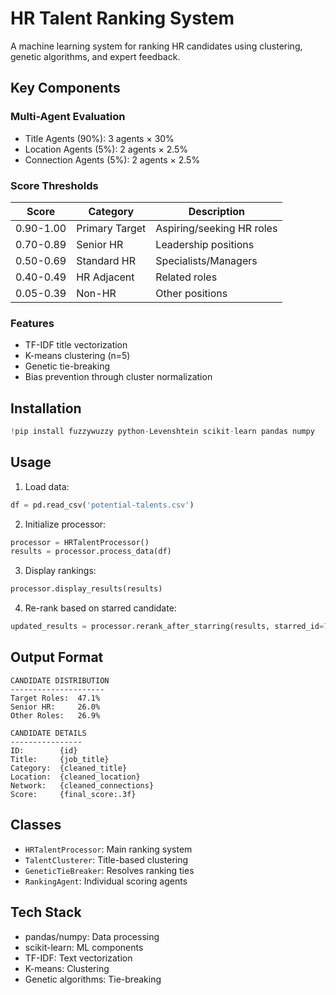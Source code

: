 # HR Talent Ranking System

A machine learning system for ranking HR candidates using clustering, genetic algorithms, and expert feedback.

## Key Components

### Multi-Agent Evaluation
- Title Agents (90%): 3 agents × 30%
- Location Agents (5%): 2 agents × 2.5%
- Connection Agents (5%): 2 agents × 2.5%

### Score Thresholds
| Score | Category | Description |
|-------|----------|-------------|
| 0.90-1.00 | Primary Target | Aspiring/seeking HR roles |
| 0.70-0.89 | Senior HR | Leadership positions |
| 0.50-0.69 | Standard HR | Specialists/Managers |
| 0.40-0.49 | HR Adjacent | Related roles |
| 0.05-0.39 | Non-HR | Other positions |

### Features
- TF-IDF title vectorization
- K-means clustering (n=5)
- Genetic tie-breaking
- Bias prevention through cluster normalization

## Installation
```python
!pip install fuzzywuzzy python-Levenshtein scikit-learn pandas numpy
```

## Usage

1. Load data:
```python
df = pd.read_csv('potential-talents.csv')
```

2. Initialize processor:
```python
processor = HRTalentProcessor()
results = processor.process_data(df)
```

3. Display rankings:
```python
processor.display_results(results)
```

4. Re-rank based on starred candidate:
```python
updated_results = processor.rerank_after_starring(results, starred_id=7)
```

## Output Format
```
CANDIDATE DISTRIBUTION
---------------------
Target Roles:  47.1%
Senior HR:     26.0%
Other Roles:   26.9%

CANDIDATE DETAILS
----------------
ID:        {id}
Title:     {job_title}
Category:  {cleaned_title}
Location:  {cleaned_location}
Network:   {cleaned_connections}
Score:     {final_score:.3f}
```

## Classes
- `HRTalentProcessor`: Main ranking system
- `TalentClusterer`: Title-based clustering
- `GeneticTieBreaker`: Resolves ranking ties
- `RankingAgent`: Individual scoring agents

## Tech Stack
- pandas/numpy: Data processing
- scikit-learn: ML components
- TF-IDF: Text vectorization
- K-means: Clustering
- Genetic algorithms: Tie-breaking
